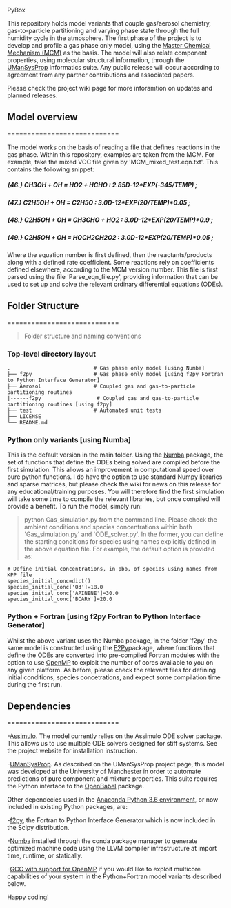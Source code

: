 PyBox

This repository holds model variants that couple gas/aerosol chemistry, gas-to-particle partitioning and varying phase state through the full humidity cycle in the atmosphere. The first phase of the project is to develop and profile a gas phase only model, using the [Master Chemical Mechanism (MCM)](http://mcm.leeds.ac.uk/MCM/) as the basis. The model will also relate component properties, using molecular structural information, through the [UManSysProp](http://umansysprop.seaes.manchester.ac.uk) informatics suite.  Any public release will occur according to agreement from any partner contributions and associated papers.

Please check the project wiki page for more inforamtion on updates and planned releases.

## Model overview
============================

The model works on the basis of reading a file that defines reactions in the gas phase. Within this repository, examples are taken from the MCM. For example, take the mixed VOC file given by 'MCM_mixed_test.eqn.txt'. This contains the following snippet:

##### {46.} 	 CH3OH + OH = HO2 + HCHO : 	2.85D-12*EXP(-345/TEMP) 	;
##### {47.} 	 C2H5OH + OH = C2H5O : 	3.0D-12*EXP(20/TEMP)*0.05 	;
##### {48.} 	 C2H5OH + OH = CH3CHO + HO2 : 	3.0D-12*EXP(20/TEMP)*0.9 	;
##### {49.} 	 C2H5OH + OH = HOCH2CH2O2 : 	3.0D-12*EXP(20/TEMP)*0.05 	;

Where the equation number is first defined, then the reactants/products along with a defined rate coefficient. Some reactions rely on coefficients defined elsewhere, according to the MCM version number. This file is first parsed using the file 'Parse_eqn_file.py', providing information that can be used to set up and solve the relevant ordinary differential equations (ODEs). 

## Folder Structure 
============================

> Folder structure and naming conventions 

### Top-level directory layout

    .                           # Gas phase only model [using Numba]
    ├── f2py                    # Gas phase only model [using f2py Fortran to Python Interface Generator] 
    ├── Aerosol                 # Coupled gas and gas-to-particle partitioning routines
    |------f2py                  # Coupled gas and gas-to-particle partitioning routines [using f2py]
    ├── test                    # Automated unit tests
    ├── LICENSE
    └── README.md
   
### Python only variants [using Numba]
This is the default version in the main folder. Using the [Numba](https://numba.pydata.org) package, the set of functions that define the ODEs being solved are compiled before the first simulation. This allows an improvement in computational speed over pure python functions. I do have the option to use standard Numpy libraries and sparse matrices, but please check the wiki for news on this release for any educational/training purposes. You will therefore find the first simulation will take some time to compile the relevant libraries, but once compiled will provide a benefit. To run the model, simply run:
> python Gas_simulation.py
from the command line. Please check the ambient conditions and species concentrations within both 'Gas_simulation.py' and 'ODE_solver.py'. In the former, you can define the starting conditions for species using names explicitly defined in the above equation file. For example, the default option is provided as:

    # Define initial concentrations, in pbb, of species using names from KPP file
    species_initial_conc=dict()
    species_initial_conc['O3']=18.0
    species_initial_conc['APINENE']=30.0
    species_initial_conc['BCARY']=20.0

### Python + Fortran [using f2py Fortran to Python Interface Generator] 
Whilst the above variant uses the Numba package, in the folder 'f2py' the same model is constructed using the [F2Py](https://docs.scipy.org/doc/numpy/f2py/)package, where functions that define the ODEs are converted into pre-compiled Fortran modules with the option to use [OpenMP](http://www.openmp.org) to exploit the number of cores available to you on any given platform. As before, please check the relevant files for defining initial conditions, species concetrations, and expect some compilation time during the first run.


## Dependencies
============================

-[Assimulo](http://www.jmodelica.org/assimulo). The model currently relies on the Assimulo ODE solver package.  This allows us to use multiple ODE solvers designed for stiff systems. See the project website for installation instruction.

-[UManSysProp](http://umansysprop.seaes.manchester.ac.uk). As described on the UManSysProp project page, this model was developed at the University of Manchester in order to automate predictions of pure component and mixture properties. This suite requires the Python interface to the [OpenBabel](https://openbabel.org/docs/dev/UseTheLibrary/Python_Pybel.html) package.

Other dependecies used in the [Anaconda Python 3.6 environment](https://www.anaconda.com/download/#macos), or now included in existing Python packages, are:

-[f2py](https://docs.scipy.org/doc/numpy-1.13.0/f2py/index.html), the Fortran to Python Interface Generator which is now included in the Scipy distribution.

-[Numba](https://numba.pydata.org) installed through the conda package manager to generate optimized machine code using the LLVM compiler infrastructure at import time, runtime, or statically.

-[GCC with support for OpenMP](https://gcc.gnu.org/wiki/openmp) if you would like to exploit multicore capabilities of your system in the Python+Fortran model variants described below.


Happy coding!

